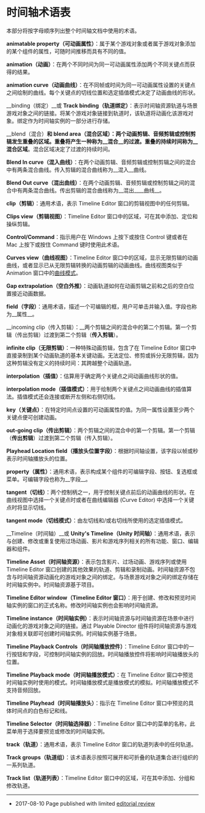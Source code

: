 # 时间轴术语表

本部分将按字母顺序列出整个时间轴文档中使用的术语。

__animatable property（可动画属性）__：属于某个游戏对象或者属于游戏对象添加的某个组件的属性，可随时间推移而具有不同的值。

__animation（动画）__：在两个不同时间为同一可动画属性添加两个不同关键点而获得的结果。

__animation curve（动画曲线）__：在不同帧或时间为同一可动画属性设置的关键点之间绘制的曲线。每个关键点的切线位置和选定插值模式决定了动画曲线的形状。

__binding（绑定）__或 __Track binding（轨道绑定）__：表示时间轴资源轨道与场景游戏对象之间的链接。将某个游戏对象链接到轨道时，该轨道将动画化该游戏对象。绑定作为时间轴实例的一部分进行存储。

__blend（混合）__和 __blend area（混合区域）__：两个动画剪辑、音频剪辑或控制剪辑发生重叠的区域。重叠将产生一种称为__混合__的过渡。重叠的持续时间称为__混合区域__。混合区域决定了过渡的持续时间。

__Blend In curve（混入曲线）__：在两个动画剪辑、音频剪辑或控制剪辑之间的混合中有两条混合曲线。传入剪辑的混合曲线称为__混入__曲线。

__Blend Out curve（混出曲线）__：在两个动画剪辑、音频剪辑或控制剪辑之间的混合中有两条混合曲线。传出剪辑的混合曲线称为__混出____曲线__。

__clip（剪辑）__：通用术语，表示 Timeline Editor 窗口的剪辑视图中的任何剪辑。

__Clips view（剪辑视图）__：Timeline Editor 窗口中的区域，可在其中添加、定位和操纵剪辑。

__Control/Command__：指示用户在 Windows 上按下或按住 Control 键或者在 Mac 上按下或按住 Command 键时使用此术语。

__Curves view（曲线视图）__：Timeline Editor 窗口中的区域，显示无限剪辑的动画曲线，或者显示已从无限剪辑转换的动画剪辑的动画曲线。曲线视图类似于 Animation 窗口中的[曲线模式](animeditor-AnimationCurves.html)。

__Gap extrapolation（空白外推）__：动画轨道如何在动画剪辑之前和之后的空白位置接近动画数据。

__field（字段）__：通用术语，描述一个可编辑的框，用户可单击并输入值。字段也称为__属性__。

__incoming clip（传入剪辑）：__两个剪辑之间的混合中的第二个剪辑。第一个剪辑（传出剪辑）过渡到第二个剪辑（__传入剪辑__）。

__infinite clip（无限剪辑）__：一种特殊动画剪辑，包含了在 Timeline Editor 窗口中直接录制到某个动画轨道的基本关键动画。无法定位、修剪或拆分无限剪辑，因为这种剪辑没有定义的持续时间：其跨越整个动画轨道。

__interpolation（插值）__：估算用于确定两个关键点之间动画曲线形状的值。

__interpolation mode（插值模式）__：用于绘制两个关键点之间动画曲线的插值算法。插值模式还会连接或断开左侧和右侧切线。

__key（关键点）__：在特定时间点设置的可动画属性的值。为同一属性设置至少两个关键点便可创建动画。

__out-going clip（传出剪辑）__：两个剪辑之间的混合中的第一个剪辑。第一个剪辑（__传出剪辑__）过渡到第二个剪辑（传入剪辑）。

__Playhead Location field（播放头位置字段）__：根据时间轴设置，该字段以帧或秒表示时间轴播放头的位置。

__property（属性）__：通用术语，表示构成某个组件的可编辑字段、按钮、复选框或菜单。可编辑字段也称为__字段__。

__tangent（切线）__：两个控制柄之一，用于控制关键点前后的动画曲线的形状。在曲线视图中选择一个关键点时或者在曲线编辑器 (Curve Editor) 中选择一个关键点时将显示切线。

__tangent mode（切线模式）__：由左切线和/或右切线所使用的选定插值模式。

__Timeline（时间轴）__或 __Unity's Timeline（Unity 时间轴）__：通用术语，表示与创建、修改或重复使用过场动画、影片和游戏序列相关的所有功能、窗口、编辑器和组件。

__Timeline Asset（时间轴资源）__：表示包含影片、过场动画、游戏序列或使用 Timeline Editor 窗口创建的其他效果的轨道、剪辑和录制动画。时间轴资源不包含与时间轴资源动画化的游戏对象之间的绑定。与场景游戏对象之间的绑定存储在时间轴实例中。时间轴资源基于项目。

__Timeline Editor window（Timeline Editor 窗口）__：用于创建、修改和预览时间轴实例的窗口的正式名称。修改时间轴实例也会影响时间轴资源。

__Timeline instance（时间轴实例）__：表示时间轴资源与时间轴资源在场景中进行动画化的游戏对象之间的链接。通过 Playable Director 组件将时间轴资源与游戏对象相关联即可创建时间轴实例。时间轴实例基于场景。

__Timeline Playback Controls（时间轴播放控件）__：Timeline Editor 窗口中的一行按钮和字段，可控制时间轴实例的回放。时间轴播放控件将影响时间轴播放头的位置。

__Timeline Playback mode（时间轴播放模式）__：在 Timeline Editor 窗口中预览时间轴实例时使用的模式。时间轴播放模式是播放模式的模拟。时间轴播放模式不支持音频回放。

__Timeline Playhead（时间轴播放头）__：指示在 Timeline Editor 窗口中预览的具体时间点的白色标记和线。

__Timeline Selector（时间轴选择器）__：Timeline Editor 窗口中的菜单的名称，此菜单用于选择要预览或修改的时间轴实例。

__track（轨道）__：通用术语，表示 Timeline Editor 窗口的轨道列表中的任何轨道。

__Track groups（轨道组）__：该术语表示按照可展开和可折叠的轨道集合进行组织的一系列轨道。

__Track list（轨道列表）__：Timeline Editor 窗口中的区域，可在其中添加、分组和修改轨道。


---
* <span class="page-edit">2017-08-10  Page published with limited [editorial review](DocumentationEditorialReview.html)
</span>
